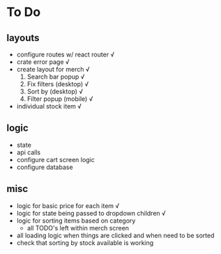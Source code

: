 # To Do

## layouts
- configure routes w/ react router √
- crate error page √
- create layout for merch √
  1. Search bar popup √
  1. Fix filters (desktop) √
  1. Sort by (desktop) √
  1. Filter popup (mobile) √
- individual stock item √

## logic
- state
- api calls
- configure cart screen logic
- configure database

## misc
- logic for basic price for each item √
- logic for state being passed to dropdown children √
- logic for sorting items based on category
  - all TODO's left within merch screen
- all loading logic when things are clicked and when need to be sorted
- check that sorting by stock available is working